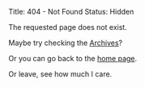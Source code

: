 Title:   404 - Not Found
Status:  Hidden


The requested page does not exist.  

Maybe try checking the [Archives](/archives.html)?  

Or you can go back to the [home page](/index.html).  

Or leave, see how much I care.  
